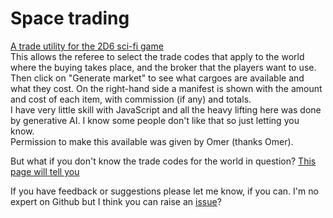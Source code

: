 # Space trading

[A trade utility for the 2D6 sci-fi game](https://eventvwr1108.github.io/cepheus/trade.html)   
This allows the referee to select the trade codes that apply to the world where the buying takes place, and the broker that the players want to use. Then click on "Generate market" to see what cargoes are available and what they cost. On the right-hand side a manifest is shown with the amount and cost of each item, with commission (if any) and totals.   
I have very little skill with JavaScript and all the heavy lifting here was done by generative AI. I know some people don't like that so just letting you know.   
Permission to make this available was given by Omer (thanks Omer).   

But what if you don't know the trade codes for the world in question? [This page will tell you](https://eventvwr1108.github.io/cepheus/tradecodes.html)   

If you have feedback or suggestions please let me know, if you can. I'm no expert on Github but I think you can raise an [issue](https://github.com/Eventvwr1108/cepheus/issues)?
